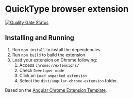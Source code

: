 # QuickType browser extension
[![Quality Gate Status](https://sonarcloud.io/api/project_badges/measure?project=janverhoeckx_quick-type-browser-extension&metric=alert_status)](https://sonarcloud.io/dashboard?id=janverhoeckx_quick-type-browser-extension)
## Installing and Running
1. Run `npm install` to install the dependencies.
2. Run `npm build` to build the extension
3. Load your extension on Chrome following:
   1. Access `chrome://extensions/`
   2. Check `Developer mode`
   3. Click on `Load unpacked extension`
   4. Select the `dist/angular-chrome-extension` folder.

Based on the [Angular Chrome Extension Template](https://github.com/janverhoeckx/angular-chrome-extension-template). 
